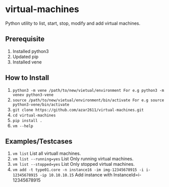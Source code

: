 # virtual-machines

Python utility to list, start, stop, modify and add virtual machines.

## Prerequisite
1. Installed python3
2. Updated pip
3. Installed vene

## How to Install
1. `python3 -m vene /path/to/new/vietual/environment For e.g python3 -m venev python3-vene`
2. `source /path/to/new/vietual/environment/bin/activate For e.g source python3-vene/bin/activate`
3. `git clone https://github.com/azar2611/virtual-machines.git`
4. `cd virtual-machines`
5. `pip install .`
6. `vm --help`

## Examples/Testcases
1. `vm list` List all virtuall machines.
2. `vm list --running=yes` List Only running virtual machines. 
3. `vm list --stopped=yes` List Only stopped virtual machines.
4. `vm add -t type01.core -n instance16 -im img-12345678915 -i i-12345678915 -ip 10.10.10.15` Add instance with InstanceId=i-12345678915


